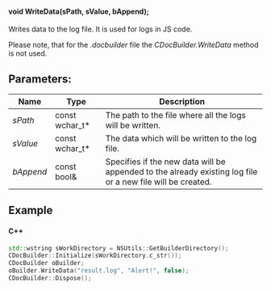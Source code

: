 #### void WriteData(sPath, sValue, bAppend);

Writes data to the log file. It is used for logs in JS code.

Please note, that for the *.docbuilder* file the *CDocBuilder.WriteData* method is not used.

## Parameters:

| Name      | Type             | Description                                                                                                |
| --------- | ---------------- | ---------------------------------------------------------------------------------------------------------- |
| *sPath*   | const wchar\_t\* | The path to the file where all the logs will be written.                                                   |
| *sValue*  | const wchar\_t\* | The data which will be written to the log file.                                                            |
| *bAppend* | const bool&      | Specifies if the new data will be appended to the already existing log file or a new file will be created. |

## Example

#### C++

```c++
std::wstring sWorkDirectory = NSUtils::GetBuilderDirectory();
CDocBuilder::Initialize(sWorkDirectory.c_str());
CDocBuilder oBuilder;
oBuilder.WriteData("result.log", "Alert!", false);
CDocBuilder::Dispose();
```
